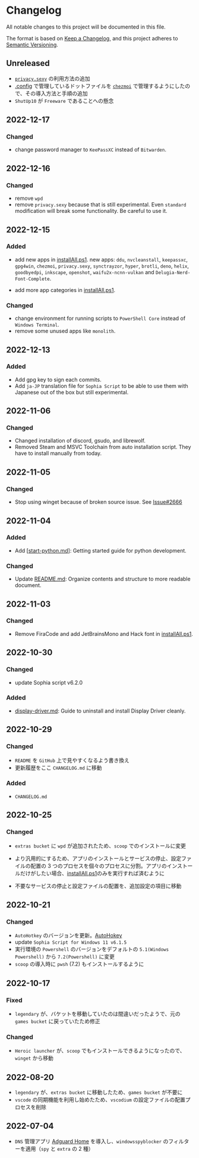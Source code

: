 # Changelog

All notable changes to this project will be documented in this file.

The format is based on [Keep a Changelog](https://keepachangelog.com/en/1.0.0/),
and this project adheres to [Semantic Versioning](https://semver.org/spec/v2.0.0.html).

## Unreleased

-   [`privacy.sexy`](https://privacy.sexy) の利用方法の追加
-   [.config](/.config) で管理しているドットファイルを [`chezmoi`](https://www.chezmoi.io) で管理するようにしたので、その導入方法と手順の追加
-   `ShutUp10` が `Freeware` であることへの懸念

## 2022-12-17

### Changed

-   change password manager to `KeePassXC` instead of `Bitwarden`.

## 2022-12-16

### Changed

-   remove `wpd`
-   remove `privacy.sexy` because that is still experimental. Even `standard` modification will break some functionality. Be careful to use it.

## 2022-12-15

### Added

-   add new apps in [installAll.ps1](/installAll.ps1).
    new apps: `ddu`, `nvcleanstall`, `keepassxc`, `gpg4win`, `chezmoi`, `privacy.sexy`, `synctrayzor`, `hyper`, `brotli`, `deno`, `helix`, `goodbyedpi`, `inkscape`, `openshot`, `waifu2x-ncnn-vulkan` and `Delugia-Nerd-Font-Complete`.

-   add more app categories in [installAll.ps1](/installAll.ps1).

### Changed

-   change environment for running scripts to `PowerShell Core` instead of `Windows Terminal`.
-   remove some unused apps like `monolith`.

## 2022-12-13

### Added

-   Add gpg key to sign each commits.
-   Add `ja-JP` translation file for `Sophia Script` to be able to use them with Japanese out of the box but still experimental.

## 2022-11-06

### Changed

-   Changed installation of discord, gsudo, and librewolf.
-   Removed Steam and MSVC Toolchain from auto installation script. They have to install manually from today.

## 2022-11-05

### Changed

-   Stop using winget because of broken source issue. See [Issue#2666](https://github.com/microsoft/winget-cli/issues/2666)

## 2022-11-04

### Added

-   Add [[start-python.md](/docs/start-python.md)]: Getting started guide for python development.

### Changed

-   Update [README.md](/README.md): Organize contents and structure to more readable document.

## 2022-11-03

### Changed

-   Remove FiraCode and add JetBrainsMono and Hack font in [installAll.ps1](/installAll.ps1).

## 2022-10-30

### Changed

-   update Sophia script v6.2.0

### Added

-   [display-driver.md](/docs/display-driver.md): Guide to uninstall and install Display Driver cleanly.

## 2022-10-29

### Changed

-   `README` を `GitHub` 上で見やすくなるよう書き換え
-   更新履歴をここ `CHANGELOG.md` に移動

### Added

-   `CHANGELOG.md`

## 2022-10-25

### Changed

-   `extras bucket` に `wpd` が追加されたため、`scoop` でのインストールに変更

-   より汎用的にするため、アプリのインストールとサービスの停止、設定ファイルの配置の 3 つのプロセスを個々のプロセスに分割。アプリのインストールだけがしたい場合、[installAll.ps1](/installAll.ps1)のみを実行すれば済むように

-   不要なサービスの停止と設定ファイルの配置を、追加設定の項目に移動

## 2022-10-21

### Changed

-   `AutoHotkey` のバージョンを更新。[AutoHokey](/README.md/#autohotkey)
-   update `Sophia Script for Windows 11 v6.1.5`
-   実行環境の `Powershell` のバージョンをデフォルトの `5.1(Windows Powershell)` から `7.2(Powershell)` に変更
-   `scoop` の導入時に `pwsh` (7.2) もインストールするように

## 2022-10-17

### Fixed

-   `legendary` が、バケットを移動していたのは間違いだったようで、元の `games bucket` に戻っていたため修正

### Changed

-   `Heroic launcher` が、`scoop` でもインストールできるようになったので、`winget` から移動

## 2022-08-20

-   `legendary` が、`extras bucket` に移動したため、`games bucket` が不要に
-   `vscode` の同期機能を利用し始めたため、`vscodium` の設定ファイルの配置プロセスを削除

## 2022-07-04

-   `DNS` 管理アプリ [Adguard Home](https://github.com/AdguardTeam/AdGuardHome) を導入し、`windowsspyblocker` のフィルターを適用（`spy` と `extra` の 2 種）
